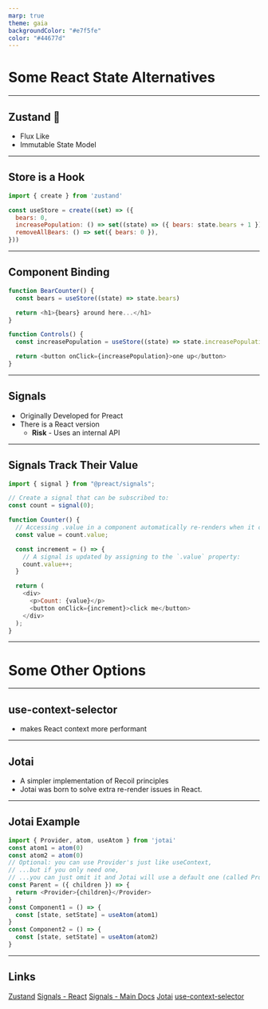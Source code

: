 ```yaml
---
marp: true
theme: gaia
backgroundColor: "#e7f5fe"
color: "#44677d"
---
```

<!-- _class: lead -->
# Some React State Alternatives
---
## Zustand 🐻
- Flux Like
- Immutable State Model

---
## Store is a Hook
```javascript
import { create } from 'zustand'

const useStore = create((set) => ({
  bears: 0,
  increasePopulation: () => set((state) => ({ bears: state.bears + 1 })),
  removeAllBears: () => set({ bears: 0 }),
}))
```
<!-- Note increasePopulation does not merge the state -->
---
## Component Binding
```javascript
function BearCounter() {
  const bears = useStore((state) => state.bears)

  return <h1>{bears} around here...</h1>
}

function Controls() {
  const increasePopulation = useStore((state) => state.increasePopulation)

  return <button onClick={increasePopulation}>one up</button>
}
```
---
## Signals
- Originally Developed for Preact
- There is a React version
  - **Risk** - Uses an internal API
  <!-- __SECRET_INTERNALS_DO_NOT_USE_OR_YOU_WILL_BE_FIRED -->
---
## Signals Track Their Value

```javascript
import { signal } from "@preact/signals";

// Create a signal that can be subscribed to:
const count = signal(0);

function Counter() {
  // Accessing .value in a component automatically re-renders when it changes:
  const value = count.value;

  const increment = () => {
    // A signal is updated by assigning to the `.value` property:
    count.value++;
  }

  return (
    <div>
      <p>Count: {value}</p>
      <button onClick={increment}>click me</button>
    </div>
  );
}
```
---
<!-- _class: lead -->
# Some Other Options
---
## use-context-selector
- makes React context more performant
---
## Jotai
- A simpler implementation of Recoil principles
- Jotai was born to solve extra re-render issues in React.
---
## Jotai Example
```javascript
import { Provider, atom, useAtom } from 'jotai'
const atom1 = atom(0)
const atom2 = atom(0)
// Optional: you can use Provider's just like useContext,
// ...but if you only need one,
// ...you can just omit it and Jotai will use a default one (called Provider-less mode).
const Parent = ({ children }) => {
  return <Provider>{children}</Provider>
}
const Component1 = () => {
  const [state, setState] = useAtom(atom1)
}
const Component2 = () => {
  const [state, setState] = useAtom(atom2)
}
```
---
## Links
[Zustand](https://docs.pmnd.rs/zustand/getting-started/introduction)
[Signals - React](https://www.npmjs.com/package/@preact/signals-react)
[Signals - Main Docs](https://preactjs.com/guide/v10/signals#managing-global-app-state)
[Jotai](https://jotai.org/)
[use-context-selector](https://github.com/dai-shi/use-context-selector)
